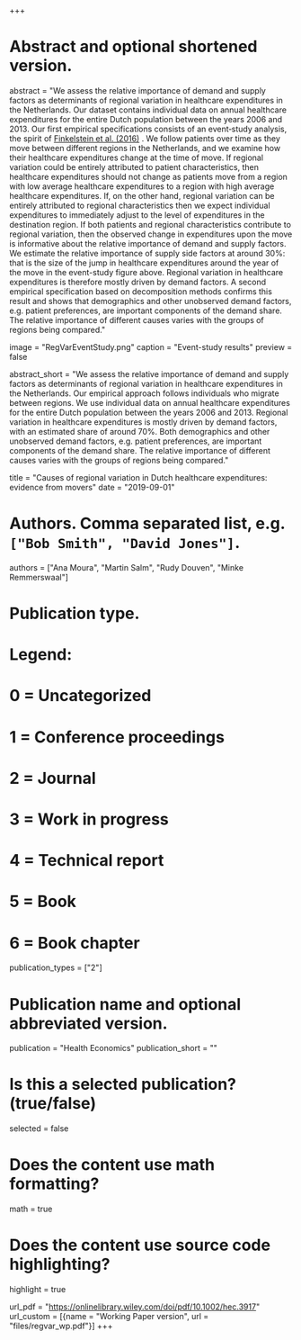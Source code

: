 +++
# Abstract and optional shortened version.
abstract = "We assess the relative importance of demand and supply factors as determinants of regional variation in healthcare expenditures in the Netherlands. Our dataset contains individual data on annual healthcare expenditures for the entire Dutch population between the years 2006 and 2013. Our first empirical specifications consists of an event‐study analysis, the spirit of [Finkelstein et al. (2016)](https://academic.oup.com/qje/article-abstract/131/4/1681/2468872) . We follow patients over time as they move between different regions in the Netherlands, and we examine how their healthcare expenditures change at the time of move. If regional variation could be entirely attributed to patient characteristics, then healthcare expenditures should not change as patients move from a region with low average healthcare expenditures to a region with high average healthcare expenditures. If, on the other hand, regional variation can be entirely attributed to regional characteristics then we expect individual expenditures to immediately adjust to the level of expenditures in the destination region. If both patients and regional characteristics contribute to regional variation, then the observed change in expenditures upon the move is informative about the relative importance of demand and supply factors. We estimate the relative importance of supply side factors at around 30%: that is the size of the jump in healthcare expenditures around the year of the move in the event-study figure above. Regional variation in healthcare expenditures is therefore mostly driven by demand factors. A second empirical specification based on decomposition methods confirms this result and shows that demographics and other unobserved demand factors, e.g. patient preferences, are important components of the demand share. The relative importance of different causes varies with the groups of regions being compared."

image = "RegVarEventStudy.png"
  caption = "Event-study results"
  preview = false


abstract_short = "We assess the relative importance of demand and supply factors as determinants of regional variation in healthcare expenditures in the Netherlands. Our empirical approach follows individuals who migrate between regions. We use individual data on annual healthcare expenditures for the entire Dutch population between the years 2006 and 2013. Regional variation in healthcare expenditures is mostly driven by demand factors, with an estimated share of around 70%. Both demographics and other unobserved demand factors, e.g. patient preferences, are important components of the demand share. The relative importance of different causes varies with the groups of regions being compared."

title = "Causes of regional variation in Dutch healthcare expenditures: evidence from movers"
date = "2019-09-01"

# Authors. Comma separated list, e.g. `["Bob Smith", "David Jones"]`.
authors = ["Ana Moura", "Martin Salm", "Rudy Douven", "Minke Remmerswaal"]

# Publication type.
# Legend:
# 0 = Uncategorized
# 1 = Conference proceedings
# 2 = Journal
# 3 = Work in progress
# 4 = Technical report
# 5 = Book
# 6 = Book chapter
publication_types = ["2"]

# Publication name and optional abbreviated version.
publication = "Health Economics"
publication_short = ""

# Is this a selected publication? (true/false)
selected = false


# Does the content use math formatting?
math = true

# Does the content use source code highlighting?
highlight = true

url_pdf = "https://onlinelibrary.wiley.com/doi/pdf/10.1002/hec.3917"
url_custom = [{name = "Working Paper version", url = "files/regvar_wp.pdf"}]
+++


